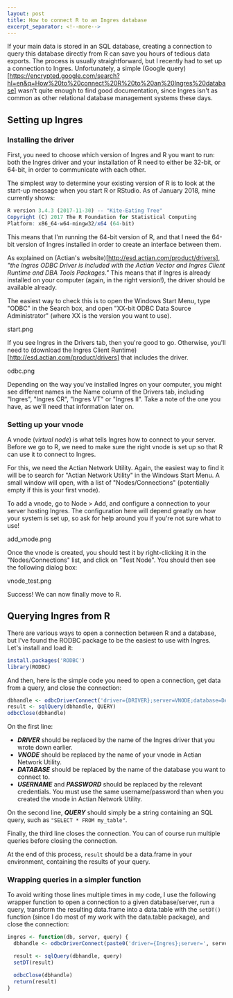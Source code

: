 ```yaml
---
layout: post
title: How to connect R to an Ingres database
excerpt_separator: <!--more-->
---
```


If your main data is stored in an SQL database, creating a connection to query this database directly from R can save you hours of tedious data exports. The process is usually straightforward, but I recently had to set up a connection to Ingres. Unfortunately, a simple (Google query)[https://encrypted.google.com/search?hl=en&q=How%20to%20connect%20R%20to%20an%20Ingres%20database] wasn't quite enough to find good documentation, since Ingres isn't as common as other relational database management systems these days.

<!--more-->

## Setting up Ingres

### Installing the driver

First, you need to choose which version of Ingres and R you want to run: both the Ingres driver and your installation of R need to either be 32-bit, or 64-bit, in order to communicate with each other.

The simplest way to determine your existing version of R is to look at the start-up message when you start R or RStudio. As of January 2018, mine currently shows:

```r
R version 3.4.3 (2017-11-30) -- "Kite-Eating Tree"
Copyright (C) 2017 The R Foundation for Statistical Computing
Platform: x86_64-w64-mingw32/x64 (64-bit)
```

This means that I'm running the 64-bit version of R, and that I need the 64-bit version of Ingres installed in order to create an interface between them.

As explained on (Actian's website)[http://esd.actian.com/product/drivers], *"the Ingres ODBC Driver is included with the Actian Vector and Ingres Client Runtime and DBA Tools Packages."* This means that if Ingres is already installed on your computer (again, in the right version!), the driver should be available already.

The easiest way to check this is to open the Windows Start Menu, type "ODBC" in the Search box, and open "XX-bit ODBC Data Source Administrator" (where XX is the version you want to use).

start.png

If you see Ingres in the Drivers tab, then you're good to go. Otherwise, you'll need to (download the Ingres Client Runtime)[http://esd.actian.com/product/drivers] that includes the driver.

odbc.png

Depending on the way you've installed Ingres on your computer, you might see different names in the Name column of the Drivers tab, including "Ingres", "Ingres CR", "Ingres VT" or "Ingres II". Take a note of the one you have, as we'll need that information later on.


### Setting up your vnode

A vnode (*virtual node*) is what tells Ingres how to connect to your server. Before we go to R, we need to make sure the right vnode is set up so that R can use it to connect to Ingres.

For this, we need the Actian Network Utility. Again, the easiest way to find it will be to search for "Actian Network Utility" in the Windows Start Menu. A small window will open, with a list of "Nodes/Connections" (potentially empty if this is your first vnode).

To add a vnode, go to Node > Add, and configure a connection to your server hosting Ingres. The configuration here will depend greatly on how your system is set up, so ask for help around you if you're not sure what to use!

add_vnode.png

Once the vnode is created, you should test it by right-clicking it in the "Nodes/Connections" list, and click on "Test Node". You should then see the following dialog box:

vnode_test.png


Success! We can now finally move to R.


## Querying Ingres from R

There are various ways to open a connection between R and a database, but I've found the RODBC package to be the easiest to use with Ingres. Let's install and load it:

```r
install.packages('RODBC')
library(RODBC)
```

And then, here is the simple code you need to open a connection, get data from a query, and close the connection:

```r
dbhandle <- odbcDriverConnect('driver={DRIVER};server=VNODE;database=DATABASE;uid=USERNAME;pwd=PASSWORD'))
result <- sqlQuery(dbhandle, QUERY)
odbcClose(dbhandle)
```

On the first line:

* ***DRIVER*** should be replaced by the name of the Ingres driver that you wrote down earlier.
* ***VNODE*** should be replaced by the name of your vnode in Actian Network Utility.
* ***DATABASE*** should be replaced by the name of the database you want to connect to.
* ***USERNAME*** and ***PASSWORD*** should be replaced by the relevant credentials. You must use the same username/password than when you created the vnode in Actian Network Utility.

On the second line, ***QUERY*** should simply be a string containing an SQL query, such as `"SELECT * FROM my_table"`.

Finally, the third line closes the connection. You can of course run multiple queries before closing the connection.

At the end of this process, `result` should be a data.frame in your environment, containing the results of your query.


### Wrapping queries in a simpler function

To avoid writing those lines multiple times in my code, I use the following wrapper function to open a connection to a given database/server, run a query, transform the resulting data.frame into a data.table with the `setDT()` function (since I do most of my work with the data.table package), and close the connection:

```r
ingres <- function(db, server, query) {
  dbhandle <- odbcDriverConnect(paste0('driver={Ingres};server=', server, ';database=', db, ';uid=USERNAME;pwd=PASSWORD')) # Don't forget to replace USERNAME and PASSWORD here!

  result <- sqlQuery(dbhandle, query)
  setDT(result)

  odbcClose(dbhandle)
  return(result)
}
```

